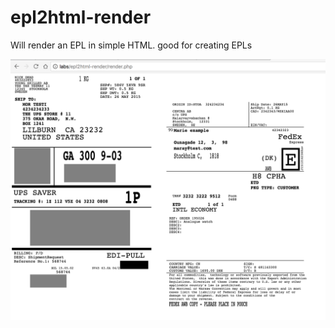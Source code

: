 # epl2html-render
Will render an EPL in simple HTML. good for creating EPLs

<img src="https://github.com/fransr/epl2html-render/raw/master/example.png" />
